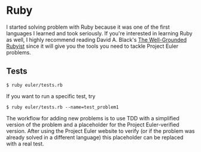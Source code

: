# Ruby

I started solving problem with Ruby because it was one of the first languages I
learned and took seriously. If you're interested in learning Ruby as well, I
highly recommend reading David A. Black's [The Well-Grounded
Rubyist](http://www.manning.com/black3/) since it will give you the tools you
need to tackle Project Euler problems.

## Tests

    $ ruby euler/tests.rb

If you want to run a specific test, try

    $ ruby euler/tests.rb --name=test_problem1

The workflow for adding new problems is to use TDD with a simplified version of
the problem and a placeholder for the Project Euler-verified version. After
using the Project Euler website to verify (or if the problem was already solved
in a different language) this placeholder can be replaced with a real test.
